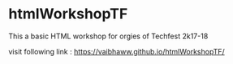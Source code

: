 # htmlWorkshopTF
This a basic HTML workshop for orgies of Techfest 2k17-18

visit following link : <a href="https://vaibhaww.github.io/htmlWorkshopTF/">https://vaibhaww.github.io/htmlWorkshopTF/</a>
